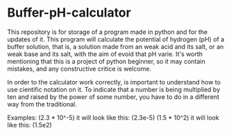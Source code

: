 # Buffer-pH-calculator

This repository is for storage of a program made in python and for the updates of it. This program will calculate the potential of hydrogen (pH) of a buffer solution, that is, a solution made from an weak acid and its salt, or an weak base and its salt, with the aim of evoid that pH varie. It's worth mentioning that this is a project of python beginner, so it may contain mistakes, and any constructive critice is welcome.

In order to the calculator work correctly, is important to understand how to use cientific notation on it.
To indicate that a number is being multiplied by ten and raised by the power of some number, you have to do in a different way from the traditional.
       
Examples:
(2.3 * 10^-5) it will look like this: (2.3e-5)
(1.5 * 10^2) it will look like this: (1.5e2)
